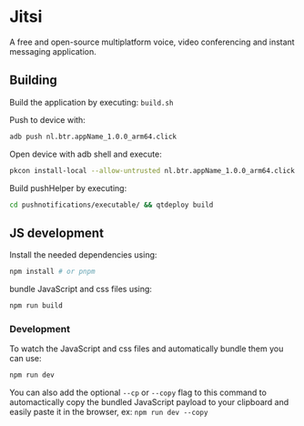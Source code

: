 # Jitsi

A free and open-source multiplatform voice, video conferencing and instant messaging application.

## Building

Build the application by executing: `build.sh`

Push to device with:

```bash
adb push nl.btr.appName_1.0.0_arm64.click
```

Open device with adb shell and execute:

```bash
pkcon install-local --allow-untrusted nl.btr.appName_1.0.0_arm64.click
```

Build pushHelper by executing:

```bash
cd pushnotifications/executable/ && qtdeploy build
```

## JS development

Install the needed dependencies using:

```bash
npm install # or pnpm
```

bundle JavaScript and css files using:

```bash
npm run build
```

### Development

To watch the JavaScript and css files and automatically bundle them you can use:

```bash
npm run dev
```

You can also add the optional `--cp` or `--copy` flag to this command to automactically copy the bundled JavaScript payload to your clipboard and easily paste it in the browser, ex: `npm run dev --copy`
